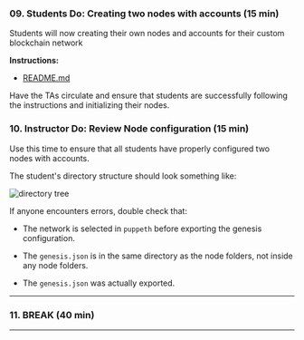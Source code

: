 ### 09. Students Do: Creating two nodes with accounts (15 min)

Students will now creating their own nodes and accounts for their custom blockchain network

**Instructions:**

* [README.md](Activities/09-Stu_Nodes_Accounts/README.md)

Have the TAs circulate and ensure that students are successfully following the instructions and initializing their nodes.

### 10. Instructor Do: Review Node configuration (15 min)

Use this time to ensure that all students have properly configured two nodes with accounts.

The student's directory structure should look something like:

![directory tree](Images/geth-tree.png)

If anyone encounters errors, double check that:

* The network is selected in `puppeth` before exporting the genesis configuration.

* The `genesis.json` is in the same directory as the node folders, not inside any node folders.

* The `genesis.json` was actually exported.

- - -

### 11. BREAK (40 min)

- - -
